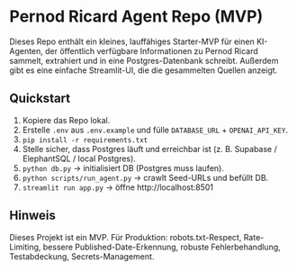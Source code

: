# Pernod Ricard Agent Repo (MVP)

Dieses Repo enthält ein kleines, lauffähiges Starter-MVP für einen KI-Agenten, der öffentlich verfügbare Informationen zu Pernod Ricard sammelt, extrahiert und in eine Postgres-Datenbank schreibt. Außerdem gibt es eine einfache Streamlit-UI, die die gesammelten Quellen anzeigt.

## Quickstart
1. Kopiere das Repo lokal.
2. Erstelle `.env` aus `.env.example` und fülle `DATABASE_URL` + `OPENAI_API_KEY`.
3. `pip install -r requirements.txt`
4. Stelle sicher, dass Postgres läuft und erreichbar ist (z. B. Supabase / ElephantSQL / local Postgres).
5. `python db.py` -> initialisiert DB (Postgres muss laufen).
6. `python scripts/run_agent.py` -> crawlt Seed-URLs und befüllt DB.
7. `streamlit run app.py` -> öffne http://localhost:8501

## Hinweis
Dieses Projekt ist ein MVP. Für Produktion: robots.txt-Respect, Rate-Limiting, bessere Published-Date-Erkennung, robuste Fehlerbehandlung, Testabdeckung, Secrets-Management.
